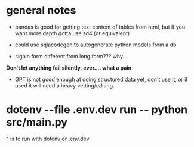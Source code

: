 # general notes

- pandas is good for getting text content of tables from html, but if you want more depth gotta use sd4 (or equivalent)

- could use sqlacodegen to autogenerate python models from a db

- signin form different from long form??? why....

__Don't let anything fail silently, ever.... what a pain__

- GPT is not good enough at doing structured data yet, don't use it, or if used it will need a heavy vetting/editing.

# dotenv --file .env.dev run -- python src/main.py

^ is to run with dotenv or .env.dev
